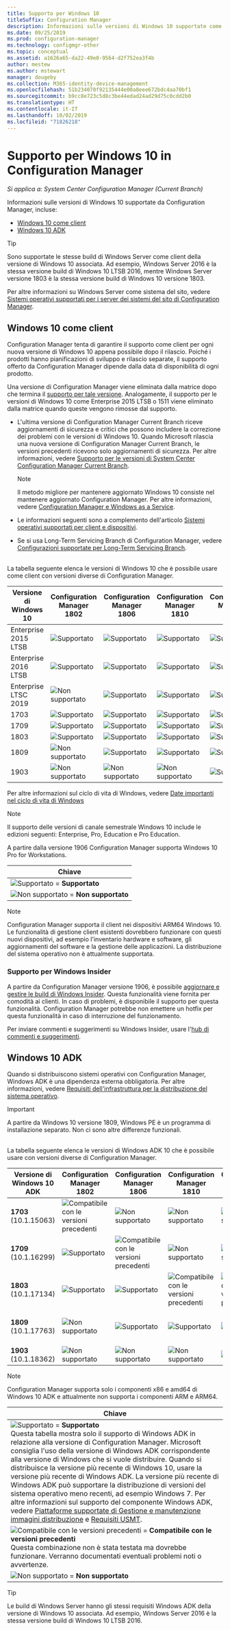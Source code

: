 ```yaml
---
title: Supporto per Windows 10
titleSuffix: Configuration Manager
description: Informazioni sulle versioni di Windows 10 supportate come client o per la distribuzione del sistema operativo con Configuration Manager
ms.date: 09/25/2019
ms.prod: configuration-manager
ms.technology: configmgr-other
ms.topic: conceptual
ms.assetid: a1626a65-da22-49e0-9564-d2f752ea3f4b
author: mestew
ms.author: mstewart
manager: dougeby
ms.collection: M365-identity-device-management
ms.openlocfilehash: 51b234070f92135444e00a8eee672bdc4aa70bf1
ms.sourcegitcommit: b9cc8e723c5d8c3be44edad24ad29d75c0cdd2b0
ms.translationtype: HT
ms.contentlocale: it-IT
ms.lasthandoff: 10/02/2019
ms.locfileid: "71826218"
---
```

# <a name="support-for-windows-10-in-configuration-manager"></a>Supporto per Windows 10 in Configuration Manager  

*Si applica a: System Center Configuration Manager (Current Branch)*

Informazioni sulle versioni di Windows 10 supportate da Configuration Manager, incluse:

- [Windows 10 come client](#windows-10-as-a-client)
- [Windows 10 ADK](#windows-10-adk)

> [!Tip]
> Sono supportate le stesse build di Windows Server come client della versione di Windows 10 associata. Ad esempio, Windows Server 2016 è la stessa versione build di Windows 10 LTSB 2016, mentre Windows Server versione 1803 è la stessa versione build di Windows 10 versione 1803.
>
> Per altre informazioni su Windows Server come sistema del sito, vedere [Sistemi operativi supportati per i server dei sistemi del sito di Configuration Manager](/sccm/core/plan-design/configs/supported-operating-systems-for-site-system-servers#bkmk_core).


## <a name="windows-10-as-a-client"></a>Windows 10 come client

Configuration Manager tenta di garantire il supporto come client per ogni nuova versione di Windows 10 appena possibile dopo il rilascio. Poiché i prodotti hanno pianificazioni di sviluppo e rilascio separate, il supporto offerto da Configuration Manager dipende dalla data di disponibilità di ogni prodotto.

Una versione di Configuration Manager viene eliminata dalla matrice dopo che termina il [supporto per tale versione](/sccm/core/servers/manage/current-branch-versions-supported). Analogamente, il supporto per le versioni di Windows 10 come Enterprise 2015 LTSB o 1511 viene eliminato dalla matrice quando queste vengono rimosse dal supporto.

- L'ultima versione di Configuration Manager Current Branch riceve aggiornamenti di sicurezza e critici che possono includere la correzione dei problemi con le versioni di Windows 10. Quando Microsoft rilascia una nuova versione di Configuration Manager Current Branch, le versioni precedenti ricevono solo aggiornamenti di sicurezza. Per altre informazioni, vedere [Supporto per le versioni di System Center Configuration Manager Current Branch](/sccm/core/servers/manage/current-branch-versions-supported).  

    > [!Note]  
    > Il metodo migliore per mantenere aggiornato Windows 10 consiste nel mantenere aggiornato Configuration Manager. Per altre informazioni, vedere [Configuration Manager e Windows as a Service](/sccm/core/understand/configuration-manager-and-windows-as-service).  

- Le informazioni seguenti sono a complemento dell'articolo [Sistemi operativi supportati per client e dispositivi](/sccm/core/plan-design/configs/supported-operating-systems-for-clients-and-devices).  

- Se si usa Long-Term Servicing Branch di Configuration Manager, vedere [Configurazioni supportate per Long-Term Servicing Branch](/sccm/core/understand/supported-configurations-for-ltsb).  


<br/>
La tabella seguente elenca le versioni di Windows 10 che è possibile usare come client con versioni diverse di Configuration Manager.

| Versione di Windows 10 | Configuration Manager 1802 | Configuration Manager 1806 | Configuration Manager 1810 | Configuration Manager 1902 | Configuration Manager 1906 |
|---------------------|-----|-----|-----|-----|-----|
| Enterprise 2015 LTSB <!--10/14/2025-->   | ![Supportato](media/green_check.png) | ![Supportato](media/green_check.png) | ![Supportato](media/green_check.png) | ![Supportato](media/green_check.png) | ![Supportato](media/green_check.png) |
| Enterprise 2016 LTSB <!--10/13/2026-->   | ![Supportato](media/green_check.png) | ![Supportato](media/green_check.png) | ![Supportato](media/green_check.png) | ![Supportato](media/green_check.png) | ![Supportato](media/green_check.png) |
| Enterprise LTSC 2019 <!--01/09/2029-->   | ![Non supportato](media/Red_X.png)   | ![Supportato](media/green_check.png) | ![Supportato](media/green_check.png) | ![Supportato](media/green_check.png) | ![Supportato](media/green_check.png) |
| 1703   <!--10/08/2019-->   | ![Supportato](media/green_check.png) | ![Supportato](media/green_check.png) | ![Supportato](media/green_check.png) | ![Supportato](media/green_check.png) | ![Supportato](media/green_check.png) |
| 1709   <!--04/14/2020-->   | ![Supportato](media/green_check.png) | ![Supportato](media/green_check.png) | ![Supportato](media/green_check.png) | ![Supportato](media/green_check.png) | ![Supportato](media/green_check.png) |
| 1803   <!--11/10/2020-->   | ![Supportato](media/green_check.png) | ![Supportato](media/green_check.png) | ![Supportato](media/green_check.png) | ![Supportato](media/green_check.png) | ![Supportato](media/green_check.png) |
| 1809   <!--05/11/2021-->   | ![Non supportato](media/Red_X.png) | ![Supportato](media/green_check.png) | ![Supportato](media/green_check.png) | ![Supportato](media/green_check.png) | ![Supportato](media/green_check.png) |
| 1903   <!--TBD-->   | ![Non supportato](media/Red_X.png) | ![Non supportato](media/Red_X.png) | ![Non supportato](media/Red_X.png) | ![Supportato](media/green_check.png) | ![Supportato](media/green_check.png) |

<!-- lifecycle reference: https://support.microsoft.com/help/13853/windows-lifecycle-fact-sheet -->

Per altre informazioni sul ciclo di vita di Windows, vedere [Date importanti nel ciclo di vita di Windows](https://support.microsoft.com/help/13853/windows-lifecycle-fact-sheet)

> [!Note]  
> Il supporto delle versioni di canale semestrale Windows 10 include le edizioni seguenti: Enterprise, Pro, Education e Pro Education.  
>
> A partire dalla versione 1906 Configuration Manager supporta Windows 10 Pro for Workstations.

| Chiave |
|--|
| ![Supportato](media/green_check.png) = **Supportato**  |
| ![Non supportato](media/Red_X.png) = **Non supportato** |

> [!NOTE]  
> Configuration Manager supporta il client nei dispositivi ARM64 Windows 10. Le funzionalità di gestione client esistenti dovrebbero funzionare con questi nuovi dispositivi, ad esempio l'inventario hardware e software, gli aggiornamenti del software e la gestione delle applicazioni. La distribuzione del sistema operativo non è attualmente supportata. <!-- 1353704 -->

### <a name="bkmk_WIfB-support"></a> Supporto per Windows Insider

A partire da Configuration Manager versione 1906, è possibile [aggiornare e gestire le build di Windows Insider](/sccm/sum/get-started/configure-classifications-and-products#bkmk_WIfB). Questa funzionalità viene fornita per comodità ai clienti. In caso di problemi, è disponibile il supporto per questa funzionalità. Configuration Manager potrebbe non emettere un hotfix per questa funzionalità in caso di interruzione del funzionamento.  

Per inviare commenti e suggerimenti su Windows Insider, usare l'[hub di commenti e suggerimenti](https://docs.microsoft.com/windows-insider/at-work-pro/wip-4-biz-feedback).

## <a name="windows-10-adk"></a>Windows 10 ADK

Quando si distribuiscono sistemi operativi con Configuration Manager, Windows ADK è una dipendenza esterna obbligatoria. Per altre informazioni, vedere [Requisiti dell'infrastruttura per la distribuzione del sistema operativo](/sccm/osd/plan-design/infrastructure-requirements-for-operating-system-deployment#windows-adk-for-windows-10).

> [!Important]  
> A partire da Windows 10 versione 1809, Windows PE è un programma di installazione separato. Non ci sono altre differenze funzionali.

<br/>
La tabella seguente elenca le versioni di Windows ADK 10 che è possibile usare con versioni diverse di Configuration Manager.

| Versione di Windows 10 ADK  | Configuration Manager 1802 | Configuration Manager 1806 | Configuration Manager 1810 | Configuration Manager 1902 | Configuration Manager 1906 |
|--------------------|-----|-----|-----|-----|-----|
| **1703**<br>(10.1.15063) | ![Compatibile con le versioni precedenti](media/blue_compat.png) | ![Non supportato](media/Red_X.png) | ![Non supportato](media/Red_X.png) | ![Non supportato](media/Red_X.png) | ![Non supportato](media/Red_X.png) |
| **1709**<br>(10.1.16299) | ![Supportato](media/green_check.png) | ![Compatibile con le versioni precedenti](media/blue_compat.png) | ![Non supportato](media/Red_X.png)   | ![Non supportato](media/Red_X.png) | ![Non supportato](media/Red_X.png) |
| **1803**<br>(10.1.17134) | ![Supportato](media/green_check.png) | ![Supportato](media/green_check.png) | ![Compatibile con le versioni precedenti](media/blue_compat.png) | ![Compatibile con le versioni precedenti](media/blue_compat.png) | ![Non supportato](media/Red_X.png) |
| **1809**<br>(10.1.17763) | ![Non supportato](media/Red_X.png) | ![Supportato](media/green_check.png) | ![Supportato](media/green_check.png) | ![Supportato](media/green_check.png) | ![Compatibile con le versioni precedenti](media/blue_compat.png) |
| **1903**<br>(10.1.18362) | ![Non supportato](media/Red_X.png) | ![Non supportato](media/Red_X.png) | ![Non supportato](media/Red_X.png) | ![Supportato](media/green_check.png) | ![Supportato](media/green_check.png) |

> [!Note]  
> Configuration Manager supporta solo i componenti x86 e amd64 di Windows 10 ADK e attualmente non supporta i componenti ARM e ARM64.

|Chiave|
|--|
| ![Supportato](media/green_check.png) = **Supportato** <br/> Questa tabella mostra solo il supporto di Windows ADK in relazione alla versione di Configuration Manager. Microsoft consiglia l'uso della versione di Windows ADK corrispondente alla versione di Windows che si vuole distribuire. Quando si distribuisce la versione più recente di Windows 10, usare la versione più recente di Windows ADK. La versione più recente di Windows ADK può supportare la distribuzione di versioni del sistema operativo meno recenti, ad esempio Windows 7.<!-- SCCMDocs issue 1229 --> Per altre informazioni sul supporto del componente Windows ADK, vedere [Piattaforme supportate di Gestione e manutenzione immagini distribuzione](https://docs.microsoft.com/windows-hardware/manufacture/desktop/dism-supported-platforms) e [Requisiti USMT](https://docs.microsoft.com/windows/deployment/usmt/usmt-requirements#bkmk-1). |
| ![Compatibile con le versioni precedenti](media/blue_compat.png)  = **Compatibile con le versioni precedenti** <br/> Questa combinazione non è stata testata ma dovrebbe funzionare. Verranno documentati eventuali problemi noti o avvertenze. |
| ![Non supportato](media/Red_X.png) = **Non supportato** |

> [!Tip]
> Le build di Windows Server hanno gli stessi requisiti Windows ADK della versione di Windows 10 associata. Ad esempio, Windows Server 2016 è la stessa versione build di Windows 10 LTSB 2016.
